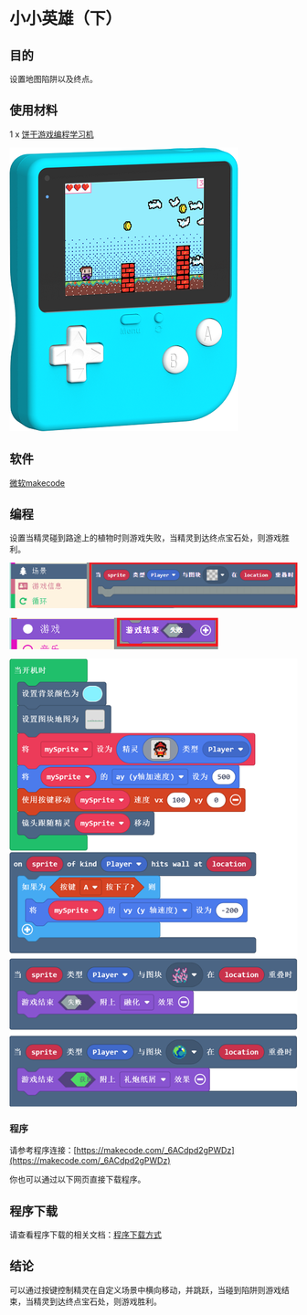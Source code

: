 # 小小英雄（下）

## 目的

设置地图陷阱以及终点。



## 使用材料

1 x [饼干游戏编程学习机](https://item.taobao.com/item.htm?spm=a1z10.5-c-s.w4002-18602834185.82.51a95ccfE1IJt1&id=644090757603)

![retro-case-01-01.png](./images/retro-case-01-01.png)

## 软件

[微软makecode](https://arcade.makecode.com/)

## 编程

设置当精灵碰到路途上的植物时则游戏失败，当精灵到达终点宝石处，则游戏胜利。

![4.1.PNG](./images/4.1.PNG)

![4.2.PNG](./images/4.2.PNG)

![retro-case-05-01.png](./images/retro-case-05-01.png)

### 程序

请参考程序连接：[https://makecode.com/_6ACdpd2gPWDz](https://makecode.com/_6ACdpd2gPWDz)

你也可以通过以下网页直接下载程序。

## 程序下载

请查看程序下载的相关文档：[程序下载方式](https://www.yuque.com/elecfreaks-learn/retro/wxo25w)

## 结论

可以通过按键控制精灵在自定义场景中横向移动，并跳跃，当碰到陷阱则游戏结束，当精灵到达终点宝石处，则游戏胜利。

